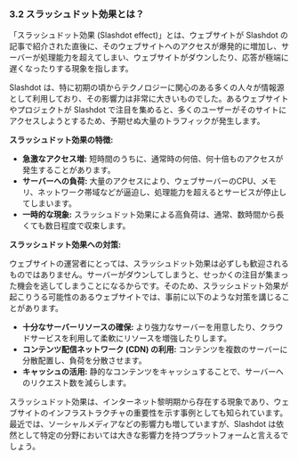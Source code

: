 ### 3.2 スラッシュドット効果とは？

「スラッシュドット効果 (Slashdot effect)」とは、ウェブサイトが Slashdot の記事で紹介された直後に、そのウェブサイトへのアクセスが爆発的に増加し、サーバーが処理能力を超えてしまい、ウェブサイトがダウンしたり、応答が極端に遅くなったりする現象を指します。

Slashdot は、特に初期の頃からテクノロジーに関心のある多くの人々が情報源として利用しており、その影響力は非常に大きいものでした。あるウェブサイトやプロジェクトが Slashdot で注目を集めると、多くのユーザーがそのサイトにアクセスしようとするため、予期せぬ大量のトラフィックが発生します。

**スラッシュドット効果の特徴:**

* **急激なアクセス増:** 短時間のうちに、通常時の何倍、何十倍ものアクセスが発生することがあります。
* **サーバーへの負荷:** 大量のアクセスにより、ウェブサーバーのCPU、メモリ、ネットワーク帯域などが逼迫し、処理能力を超えるとサービスが停止してしまいます。
* **一時的な現象:** スラッシュドット効果による高負荷は、通常、数時間から長くても数日程度で収束します。

**スラッシュドット効果への対策:**

ウェブサイトの運営者にとっては、スラッシュドット効果は必ずしも歓迎されるものではありません。サーバーがダウンしてしまうと、せっかくの注目が集まった機会を逃してしまうことになるからです。そのため、スラッシュドット効果が起こりうる可能性のあるウェブサイトでは、事前に以下のような対策を講じることがあります。

* **十分なサーバーリソースの確保:** より強力なサーバーを用意したり、クラウドサービスを利用して柔軟にリソースを増強したりします。
* **コンテンツ配信ネットワーク (CDN) の利用:** コンテンツを複数のサーバーに分散配置し、負荷を分散させます。
* **キャッシュの活用:** 静的なコンテンツをキャッシュすることで、サーバーへのリクエスト数を減らします。

スラッシュドット効果は、インターネット黎明期から存在する現象であり、ウェブサイトのインフラストラクチャの重要性を示す事例としても知られています。最近では、ソーシャルメディアなどの影響力も増していますが、Slashdot は依然として特定の分野においては大きな影響力を持つプラットフォームと言えるでしょう。
